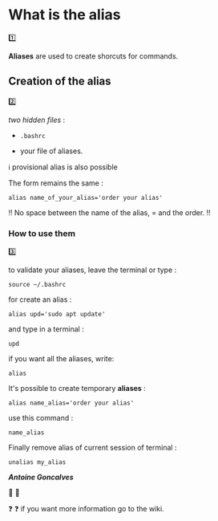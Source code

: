 # **What is the alias**

:one:

**Aliases** are used to create shorcuts for commands.

## **Creation of the alias**

:two:

*two hidden files* :

- `.bashrc`

- your file of aliases.

:information_source: provisional alias is also possible

The form remains the same :
```
alias name_of_your_alias='order your alias'
```

:bangbang: No space between the name of the alias, = and the order. :bangbang:

### **How to use them**

:three:

to validate your aliases, leave the terminal or type :
```
source ~/.bashrc
```

for create an alias :
```
alias upd='sudo apt update'
```

and type in a terminal :
```
upd
```

if you want all the aliases, write:
```
alias
```

It's possible to create temporary **aliases** :
```
alias name_alias='order your alias'
```

use this command :
```
name_alias
```

Finally remove alias of current session of terminal :
```
unalias my_alias
```

_**Antoine Goncalves**_

:wave: :wave:


:question: :question: if you want more information go to the wiki.
